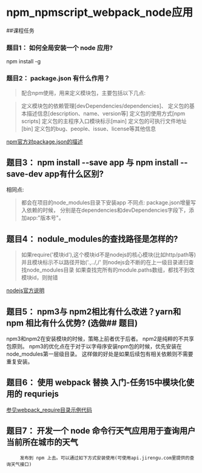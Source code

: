 # npm_npmscript_webpack_node应用

##课程任务

### 题目1： 如何全局安装一个 node 应用?

npm install -g <packagename>

### 题目2： package.json 有什么作用？

> 配合npm使用，用来定义模块包，主要包括以下几点:

> 定义模块包的依赖管理[devDependencies/dependencies]、
> 定义包的基本描述信息[description、name、version等]
> 定义包的使用方式[npm scripts]
> 定义包的主程序入口模块标示[main]
> 定义包的可执行文件地址[bin]
> 定义包的bug、people、issue、license等其他信息

[npm官方对package.json的描述](https://docs.npmjs.com/files/package.json)


## 题目3： npm install --save app 与 npm install --save-dev app有什么区别?

相同点:
> 都会在项目的node_modules目录下安装app
不同点:
> package.json增量写入依赖的时候，
> 分别是在dependencies和devDependencies字段下，添加app:"版本号"。


## 题目4： nodule_modules的查找路径是怎样的?

> 如果require('模块id'),这个模块id不是nodejs的核心模块(比如http/path等)
> 并且模块标示不以路径开始('.,../,/'
> 则nodejs会不断的在上一级目录递归查找node_modules目录
> 如果查找完所有的module.paths数组，都找不到改模块id，则抛错

[nodejs官方说明](https://nodejs.org/api/modules.html#modules_loading_from_node_modules_folders)

## 题目5： npm3与 npm2相比有什么改进？yarn和 npm 相比有什么优势? (选做## 题目)

npm3和npm2在安装模块的时候，策略上前者优于后者。
npm2是纯粹的不共享包原则。
npm3的优化点在于对于以字母序安装npm包的时候，优先安装在node_modules第一层级目录。
这样做的好处是如果后续包有相关依赖则不需要重复安装。


## 题目6： 使用 webpack 替换 入门-任务15中模块化使用的 requriejs

[参见webpack_require目录示例代码](./webpack_require)


## 题目7： 开发一个 node 命令行天气应用用于查询用户当前所在城市的天气
         发布到 npm 上去。可以通过如下方式安装使用(可使用api.jirengu.com里提供的查询天气接口)





